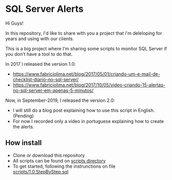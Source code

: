 # SQL Server Alerts

Hi Guys!

In this repository, I'd like to share with you a project that i'm deleloping for years and using with our clients.

This is a big project where I'm sharing some scripts to monitor SQL Server if you don't have a tool to do that.

In 2017 I released the version 1.0:
	
* https://www.fabriciolima.net/blog/2017/05/01/criando-um-e-mail-de-checklist-diario-no-sql-server/
* https://www.fabriciolima.net/blog/2017/10/05/video-criando-15-alertas-no-sql-server-em-apenas-5-minutos/

Now, in September-2019, I released the version 2.0:
  - I will still do a blog post explaining how to use this script in English. (Pending)
  - For now I recorded only a video in portuguese explaining how to create the alerts.


## How install 
 
* Clone or download this repository
* All scripts can be found on [scripts directory](scripts/) 
* To get started, following the instrunctions on file [scripts/1.0.StepByStep.sql](scripts/1.0.StepByStep.sql)